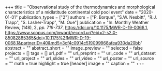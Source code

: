 +++
title = "Observational study of the thermodynamics and morphological characteristics of a midlatitude continental cold pool event"
date = "2020-01-01"
publication_types = ["2"]
authors = ["P. Borque", "S.W. Nesbitt", "R.J. Trapp", "S. Lasher-Trapp", "M. Oue"]
publication = "In: Monthly Weather Review, (148), 2, _pp. 719-737_, https://doi.org/10.1175/MWR-D-19-0068.1, https://www.scopus.com/inward/record.uri?eid=2-s2.0-85082885365&doi=10.1175%2fMWR-D-19-0068.1&partnerID=40&md5=3cf4c0914c519099968afea930da20bb"
abstract = ""
abstract_short = ""
image_preview = ""
selected = false
projects = []
tags = []
url_pdf = ""
url_preprint = ""
url_code = ""
url_dataset = ""
url_project = ""
url_slides = ""
url_video = ""
url_poster = ""
url_source = ""
math = true
highlight = true
[header]
image = ""
caption = ""
+++
